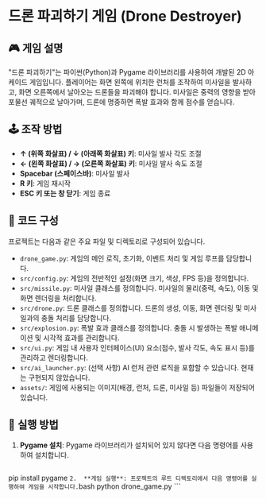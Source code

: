# 드론 파괴하기 게임 (Drone Destroyer)

## 🎮 게임 설명

"드론 파괴하기"는 파이썬(Python)과 Pygame 라이브러리를 사용하여 개발된 2D 아케이드 게임입니다. 플레이어는 화면 왼쪽에 위치한 런처를 조작하여 미사일을 발사하고, 화면 오른쪽에서 날아오는 드론들을 파괴해야 합니다. 미사일은 중력의 영향을 받아 포물선 궤적으로 날아가며, 드론에 명중하면 폭발 효과와 함께 점수를 얻습니다.

## 🕹️ 조작 방법

*   **↑ (위쪽 화살표) / ↓ (아래쪽 화살표) 키**: 미사일 발사 각도 조절
*   **← (왼쪽 화살표) / → (오른쪽 화살표) 키**: 미사일 발사 속도 조절
*   **Spacebar (스페이스바)**: 미사일 발사
*   **R 키**: 게임 재시작
*   **ESC 키 또는 창 닫기**: 게임 종료

## 📁 코드 구성

프로젝트는 다음과 같은 주요 파일 및 디렉토리로 구성되어 있습니다.

*   `drone_game.py`: 게임의 메인 로직, 초기화, 이벤트 처리 및 게임 루프를 담당합니다.
*   `src/config.py`: 게임의 전반적인 설정(화면 크기, 색상, FPS 등)을 정의합니다.
*   `src/missile.py`: 미사일 클래스를 정의합니다. 미사일의 물리(중력, 속도), 이동 및 화면 렌더링을 처리합니다.
*   `src/drone.py`: 드론 클래스를 정의합니다. 드론의 생성, 이동, 화면 렌더링 및 미사일과의 충돌 처리를 담당합니다.
*   `src/explosion.py`: 폭발 효과 클래스를 정의합니다. 충돌 시 발생하는 폭발 애니메이션 및 시각적 효과를 관리합니다.
*   `src/ui.py`: 게임 내 사용자 인터페이스(UI) 요소(점수, 발사 각도, 속도 표시 등)를 관리하고 렌더링합니다.
*   `src/ai_launcher.py`: (선택 사항) AI 런처 관련 로직을 포함할 수 있습니다. 현재는 구현되지 않았습니다.
*   `assets/`: 게임에 사용되는 이미지(배경, 런처, 드론, 미사일 등) 파일들이 저장되어 있습니다.

## 🚀 실행 방법

1.  **Pygame 설치**: Pygame 라이브러리가 설치되어 있지 않다면 다음 명령어를 사용하여 설치합니다.
    ```bash
pip install pygame
    ```
2.  **게임 실행**: 프로젝트의 루트 디렉토리에서 다음 명령어를 실행하여 게임을 시작합니다.
    ```bash
python drone_game.py
    ```